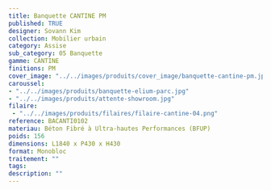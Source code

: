 ```yaml
---
title: Banquette CANTINE PM 
published: TRUE
designer: Sovann Kim
collection: Mobilier urbain
category: Assise
sub_category: 05 Banquette
gamme: CANTINE
finitions: PM
cover_image: "../../images/produits/cover_image/banquette-cantine-pm.jpg"
caroussel: 
- "../../images/produits/banquette-elium-parc.jpg"
- "../../images/produits/attente-showroom.jpg"
filaire: 
 - "../../images/produits/filaires/filaire-cantine-04.png"
reference: BACANTI0102
materiau: Béton Fibré à Ultra-hautes Performances (BFUP)
poids: 156
dimensions: L1840 x P430 x H430
format: Monobloc
traitement: ""
tags: 
description: ""
---
```

